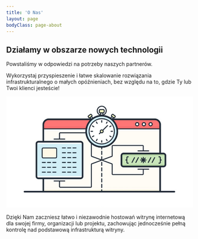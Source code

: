 ```yaml
---
title: 'O Nas'
layout: page
bodyClass: page-about
---
```


## Działamy w obszarze nowych technologii

Powstaliśmy w odpowiedzi na potrzeby naszych partnerów.

Wykorzystaj przyspieszenie i łatwe skalowanie rozwiązania infrastrukturalnego o małych opóźnieniach, bez względu na to, gdzie Ty lub Twoi klienci jesteście!

<p align="center">
  <img src="/images/illustrations/speed.png">
</p>

Dzięki Nam zaczniesz łatwo i niezawodnie hostowań witrynę internetową dla swojej firmy, organizacji lub projektu, zachowując jednocześnie pełną kontrolę nad podstawową infrastrukturą witryny.
